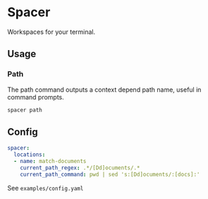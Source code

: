 # Spacer

Workspaces for your terminal.

## Usage

### Path

The path command outputs a context depend path name, useful in command
prompts.

``` bash
spacer path
```

## Config

``` yaml
spacer:
  locations:
  - name: match-documents
    current_path_regex: .*/[Dd]ocuments/.*
    current_path_command: pwd | sed 's:[Dd]ocuments/:[docs]:'
```

See `examples/config.yaml`

